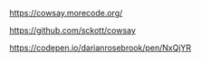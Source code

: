 https://cowsay.morecode.org/

https://github.com/sckott/cowsay

https://codepen.io/darianrosebrook/pen/NxQjYR